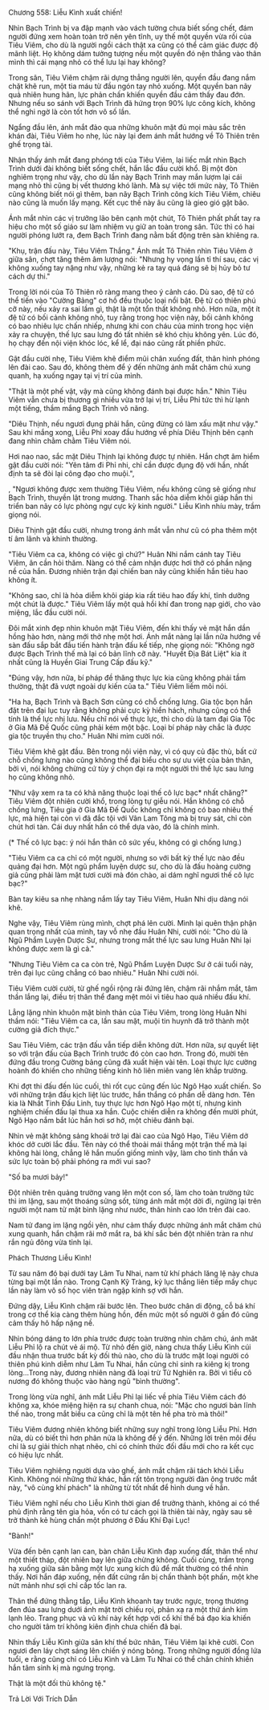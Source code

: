 




Chương 558: Liễu Kình xuất chiến!


Nhìn Bạch Trình bị va đập mạnh vào vách tường chưa biết sống chết, đám người đứng xem hoàn toàn trở nên yên tĩnh, uy thế một quyền vừa rồi của Tiêu Viêm, cho dù là người ngồi cách thật xa cũng có thể cảm giác được độ mãnh liệt. Họ không dám tưởng tượng nếu một quyền đó nện thẳng vào thân mình thì cái mạng nhỏ có thể lưu lại hay không?

Trong sân, Tiêu Viêm chậm rãi dựng thẳng người lên, quyền đầu đang nắm chặt khẽ run, một tia máu từ đầu ngón tay nhỏ xuống. Một quyền ban nãy quả nhiên hung hãn, lực phản chấn khiến quyền đầu cảm thấy đau đớn. Nhưng nếu so sánh với Bạch Trình đã hứng trọn 90% lực công kích, không thể nghi ngờ là còn tốt hơn vô số lần.

Ngẩng đầu lên, ánh mắt đảo qua những khuôn mặt đủ mọi màu sắc trên khán đài, Tiêu Viêm ho nhẹ, lúc này lại đem ánh mắt hướng về Tô Thiên trên ghế trọng tài.

Nhận thấy ánh mắt đang phóng tới của Tiêu Viêm, lại liếc mắt nhìn Bạch Trình dưới đài không biết sống chết, hắn lắc đầu cười khổ. Bị một đòn nghiêm trọng như vậy, cho dù lần này Bạch Trình may mắn lượm lại cái mạng nhỏ thì cũng bị vết thương khó lành. Mà sự việc tới mức này, Tô Thiên cũng không biết nói gì thêm, ban nãy Bạch Trình công kích Tiêu Viêm, chiêu nào cũng là muốn lấy mạng. Kết cục thế này âu cũng là gieo gió gặt bão.

Ánh mắt nhìn các vị trưởng lão bên cạnh một chút, Tô Thiên phất phất tay ra hiệu cho một số giáo sư làm nhiệm vụ giữ an toàn trong sân. Tức thì có hai người phóng lướt ra, đem Bạch Trình đang nằm bất động trên sàn khiêng ra.

"Khụ, trận đấu này, Tiêu Viêm Thắng." Ánh mắt Tô Thiên nhìn Tiêu Viêm ở giữa sân, chợt tăng thêm âm lượng nói: "Nhưng hy vọng lần tỉ thí sau, các vị không xuống tay nặng như vậy, những kẻ ra tay quá đáng sẽ bị hủy bỏ tư cách dự thi."

Trong lời nói của Tô Thiên rõ ràng mang theo ý cảnh cáo. Dù sao, đệ tử có thể tiến vào "Cường Bảng" cơ hồ đều thuộc loại nổi bật. Đệ tử có thiên phú cỡ này, nếu xảy ra sai lầm gì, thật là một tổn thất không nhỏ. Hơn nữa, một ít đệ tử có bối cảnh không nhỏ, tuy rằng trong học viện này, bối cảnh không có bao nhiêu lực chấn nhiếp, nhưng khi con cháu của mình trong học viện xảy ra chuyện, thế lực sau lưng đó tất nhiên sẽ khó chịu không yên. Lúc đó, họ chạy đến nội viện khóc lóc, kể lể, đại náo cũng rất phiền phức.

Gật đầu cười nhẹ, Tiêu Viêm khẽ điểm mũi chân xuống đất, thân hình phóng lên đài cao. Sau đó, không thèm để ý đến những ánh mắt chăm chú xung quanh, hạ xuống ngay tại vị trí của mình.

"Thật là một phế vật, vậy mà cũng không đánh bại được hắn." Nhìn Tiêu Viêm vẫn chưa bị thương gì nhiều vừa trở lại vị trí, Liễu Phỉ tức thì hừ lạnh một tiếng, thầm mắng Bạch Trình vô năng.

"Diêu Thịnh, nếu ngươi đụng phải hắn, cũng đừng có làm xấu mặt như vậy." Sau khi mắng xong, Liễu Phỉ xoay đầu hướng về phía Diêu Thịnh bên cạnh đang nhìn chằm chằm Tiêu Viêm nói.

Hơi nao nao, sắc mặt Diêu Thịnh lại không được tự nhiên. Hắn chợt âm hiểm gật đầu cười nói: "Yên tâm đi Phỉ nhi, chỉ cần được đụng độ với hắn, nhất định ta sẽ đòi lại công đạo cho muội.",

, "Ngươi không được xem thường Tiêu Viêm, nếu không cũng sẽ giống như Bạch Trình, thuyền lật trong mương. Thanh sắc hỏa diễm khôi giáp hắn thi triển ban nãy có lực phòng ngự cực kỳ kinh người." Liễu Kình nhíu mày, trầm giọng nói.

Diêu Thịnh gật đầu cười, nhưng trong ánh mắt vẫn như cũ có pha thêm một tí âm lãnh và khinh thường.

"Tiêu Viêm ca ca, không có việc gì chứ?" Huân Nhi nắm cánh tay Tiêu Viêm, ân cần hỏi thăm. Nàng có thể cảm nhận được hơi thở có phần nặng nề của hắn. Đương nhiên trận đại chiến ban nãy cũng khiến hắn tiêu hao không ít.

"Không sao, chỉ là hỏa diễm khôi giáp kia rất tiêu hao đấy khí, tĩnh dưỡng một chút là được." Tiêu Viêm lấy một quả hồi khí đan trong nạp giới, cho vào miệng, lắc đầu cười nói.

Đôi mắt xinh đẹp nhìn khuôn mặt Tiêu Viêm, đến khi thấy vẻ mặt hắn dần hồng hào hơn, nàng mới thở nhẹ một hơi. Ánh mắt nàng lại lần nữa hướng về sàn đấu sắp bắt đầu tiến hành trận đấu kế tiếp, nhẹ giọng nói: "Không ngờ được Bạch Trình thế mà lại có bản lĩnh cỡ này. "Huyết Địa Bát Liệt" kia ít nhất cũng là Huyền Giai Trung Cấp đấu kỹ."

"Đúng vậy, hơn nữa, bí pháp đề thăng thực lực kia cũng không phải tầm thường, thật đã vượt ngoài dự kiến của ta." Tiêu Viêm liếm môi nói.

"Ha ha, Bạch Trình và Bạch Sơn cũng có chỗ chống lưng. Gia tộc bọn hắn đặt trên đại lục tuy rằng không phải cực kỳ hiển hách, nhưng cũng có thể tính là thế lực nhị lưu. Nếu chĩ nói về thực lực, thì cho dù là tam đại Gia Tộc ở Gia Mã Đế Quốc cũng phải kém một bậc. Loại bí pháp này chắc là được gia tộc truyền thụ cho." Huân Nhi mỉm cười nói.

Tiêu Viêm khẽ gật đầu. Bên trong nội viện này, vì có quy củ đặc thù, bất cứ chỗ chống lưng nào cũng không thể đại biểu cho sự ưu việt của bản thân, bởi vì, nói không chừng cứ tùy ý chọn đại ra một người thì thế lực sau lưng họ cũng không nhỏ.

"Như vậy xem ra ta có khả năng thuộc loại thế cô lực bạc* nhất chăng?" Tiêu Viêm đột nhiên cười khổ, trong lòng tự giễu nói. Hắn không có chỗ chống lưng, Tiêu gia ở Gia Mã Đế Quốc không chỉ không có bao nhiêu thế lực, mà hiện tại còn vì đã đắc tội với Vân Lam Tông mà bị truy sát, chỉ còn chút hơi tàn. Cái duy nhất hắn có thể dựa vào, đó là chính mình.

(* Thế cô lực bạc: ý nói hắn thân cô sức yếu, không có gì chống lưng.)

"Tiêu Viêm ca ca chỉ có một người, nhưng so với bất kỳ thế lực nào đều quảng đại hơn. Một ngũ phẩm luyện dược sư, cho dù là đấu hoàng cường giả cũng phải làm mặt tươi cười mà đón chào, ai dám nghĩ ngươi thế cô lực bạc?"

Bàn tay kiêu sa nhẹ nhàng nắm lấy tay Tiêu Viêm, Huân Nhi dịu dàng nói khẽ.

Nghe vậy, Tiêu Viêm rùng mình, chợt phá lên cười. Mình lại quên thận phận quan trọng nhất của mình, tay vỗ nhẹ đầu Huân Nhi, cười nói: "Cho dù là Ngũ Phẩm Luyện Dược Sư, nhưng trong mắt thế lực sau lưng Huân Nhi lại không được xem là gì cả."

"Nhưng Tiêu Viêm ca ca còn trẻ, Ngũ Phẩm Luyện Dược Sư ở cái tuổi này, trên đại lục cũng chẳng có bao nhiêu." Huân Nhi cười nói.

Tiêu Viêm cười cười, từ ghế ngồi rộng rãi đứng lên, chậm rãi nhắm mắt, tâm thần lắng lại, điều trị thân thể đang mệt mỏi vì tiêu hao quá nhiều đấu khí.

Lẳng lặng nhìn khuôn mặt bình thản của Tiêu Viêm, trong lòng Huân Nhi thầm nói: "Tiêu Viêm ca ca, lần sau mặt, muội tin huynh đã trở thành một cường giả đích thực."

Sau Tiêu Viêm, các trận đấu vẫn tiếp diễn không dứt. Hơn nữa, sự quyết liệt so với trận đấu của Bạch Trình trước đó còn cao hơn. Trong đó, mười tên đứng đầu trong Cường bảng cũng đã xuất hiện vài tên. Loại thực lực cường hoành đó khiến cho những tiếng kinh hô liên miên vang lên khắp trường.

Khi đợt thi đấu đến lúc cuối, thì rốt cục cũng đến lúc Ngô Hạo xuất chiến. So với những trận đấu kịch liệt lúc trước, hắn thắng có phần dễ dàng hơn. Tên kia là Nhất Tinh Đấu Linh, tuy thực lực hơn Ngô Hạo một tí, nhưng kinh nghiệm chiến đấu lại thua xa hắn. Cuộc chiến diễn ra không đến mười phút, Ngô Hạo nắm bắt lúc hắn hơi sơ hở, một chiêu đánh bại.

Nhìn vẻ mặt không sảng khoái trở lại đài cao của Ngô Hạo, Tiêu Viêm dở khóc dở cười lắc đầu. Tên này có thể thoải mái thắng một trận thế mà lại không hài lòng, chẳng lẽ hắn muốn giống mình vậy, làm cho tinh thần và sức lực toàn bộ phải phóng ra mới vui sao?

"Số ba mươi bảy!"

Đột nhiên trên quảng trường vang lên một con số, làm cho toàn trường tức thì im lặng, sau một thoáng sửng sốt, từng ánh mắt một dời đi, ngừng lại trên người một nam tử mặt bình lặng như nước, thân hình cao lớn trên đài cao.

Nam tử đang im lặng ngồi yên, như cảm thấy được những ánh mắt chăm chú xung quanh, hắn chậm rãi mở mắt ra, bá khí sắc bén đột nhiên tràn ra như rắn ngủ đông vừa tỉnh lại.

Phách Thương Liễu Kình!

Từ sau năm đó bại dưới tay Lâm Tu Nhai, nam tử khí phách lăng lệ này chưa từng bại một lần nào. Trong Cạnh Kỹ Tràng, kỷ lục thắng liên tiếp mấy chục lần này làm vô số học viên tràn ngập kính sợ với hắn.

Đứng dậy, Liễu Kình chậm rãi bước lên. Theo bước chân di động, cỗ bá khí trong cơ thể kia càng thêm hùng hồn, đến mức một số người ở gần đó cũng cảm thấy hô hấp nặng nề.

Nhìn bóng dáng to lớn phía trước được toàn trường nhìn chăm chú, ánh măt Liễu Phỉ lộ ra chút vẻ ái mộ. Từ nhỏ đến giờ, nàng chưa thấy Liễu Kình cúi đầu nhận thua trước bất kỳ đối thủ nào, cho dù là trước mặt loại người có thiên phú kinh diễm như Lâm Tu Nhai, hắn cũng chỉ sinh ra kiêng kị trong lòng...Trong này, đương nhiên nàng đã loại trừ Tử Nghiên ra. Bởi vì tiểu cô nương đó không thuộc vào hàng ngũ "bình thường".

Trong lòng vừa nghĩ, ánh mắt Liễu Phỉ lại liếc về phía Tiêu Viêm cách đó không xa, khóe miệng hiện ra sự chanh chua, nói: "Mặc cho ngươi bản lĩnh thế nào, trong mắt biểu ca cũng chỉ là một tên hề pha trò mà thôi!"

Tiêu Viêm đương nhiên không biết những suy nghĩ trong lòng Liễu Phỉ. Hơn nữa, dù có biết thì hơn phân nửa là không để ý đến. Những lời trên môi đều chỉ là sự giải thích nhạt nhẽo, chỉ có chính thức đối đầu mới cho ra kết cục có hiệu lực nhất.

Tiêu Viêm nghiêng người dựa vào ghế, ánh mắt chậm rãi tách khỏi Liễu Kình. Không nói những thứ khác, hắn rất tôn trọng người đàn ông trước mắt này, "vô cùng khí phách" là những từ tốt nhất để hình dung về hắn.

Tiêu Viêm nghĩ nếu cho Liễu Kình thời gian để trưởng thành, không ai có thể phủ định rằng tên gia hỏa, vốn có tư cách gọi là thiên tài này, ngày sau sẽ trở thành kẻ hùng chấn một phương ở Đấu Khí Đại Lục!

"Bành!"

Vừa đến bên cạnh lan can, bàn chân Liễu Kình đạp xuống đất, thân thể như một thiết tháp, đột nhiên bay lên giữa chừng không. Cuối cùng, trầm trọng hạ xuống giữa sân bằng một lực xung kích đủ để mắt thường có thể nhìn thấy. Nơi hắn đáp xuống, nền đất cứng rắn bị chấn thành bột phấn, một khe nứt mảnh như sợi chỉ cấp tốc lan ra.

Thân thể đứng thằng tắp, Liễu Kình khoanh tay trước ngực, trọng thương đen đúa sau lưng dưới ánh mặt trời chiếu rọi, phản xạ ra một thứ ánh kim lạnh lẽo. Trang phục và vũ khí này kết hợp với cổ khí thế bá đạo kia khiến cho người tâm trí không kiên định chưa chiến đã bại.

Nhìn thấy Liễu Kình giữa sân khí thế bức nhân, Tiêu Viêm lại khẽ cười. Con ngươi đen láy chợt sáng lên chiến ý nóng bỏng. Trong những người đồng lứa tuổi, e rằng cũng chỉ có Liễu Kình và Lâm Tu Nhai có thể chân chính khiến hắn tâm sinh kị mà ngưng trọng.

Thật là một đối thủ không tệ."

Trả Lời Với Trích Dẫn




